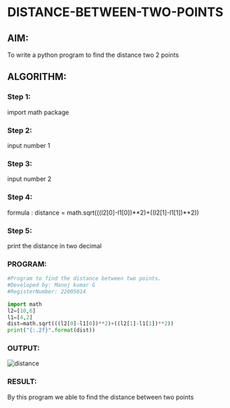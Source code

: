 # DISTANCE-BETWEEN-TWO-POINTS

## AIM:
To write a python program to find the distance two 2 points
## ALGORITHM:
### Step 1: 
import math package
### Step 2: 
input number 1
### Step 3: 
input number 2
### Step 4: 
formula : distance = math.sqrt(((l2[0]-l1[0])**2)+((l2[1]-l1[1])**2))
### Step 5: 
print the distance in two decimal
### PROGRAM:
```python
#Program to find the distance between two points.
#Developed by: Manoj kumar G
#RegisterNumber: 22005014

import math
l2=[10,6]
l1=[4,2]
dist=math.sqrt(((l2[0]-l1[0])**2)+((l2[1]-l1[1])**2))
print("{:.2f}".format(dist))
```

### OUTPUT:
![distance](https://github.com/manojMKJ/DISTANCE-BETWEEN-TWO-POINTS/assets/120717614/3df90b4f-3c50-415b-a8ec-00410b85c45c)



### RESULT:
By this program we able to find the distance between two points
